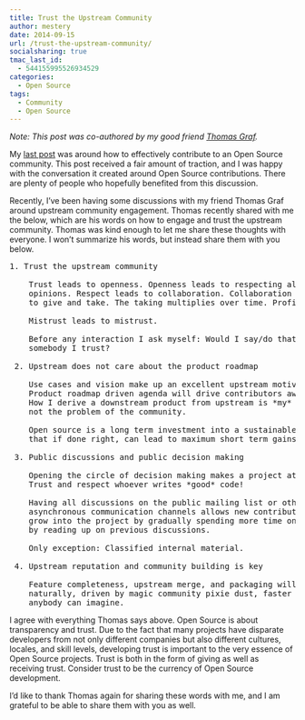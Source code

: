 ```yaml
---
title: Trust the Upstream Community
author: mestery
date: 2014-09-15
url: /trust-the-upstream-community/
socialsharing: true
tmac_last_id:
  - 544155995526934529
categories:
  - Open Source
tags:
  - Community
  - Open Source
---
```

*Note: This post was co-authored by my good friend <a title="Thomas Graf on Twitter" href="https://twitter.com/tgraf__" target="_blank">Thomas Graf</a>.*

My <a title="How to Effectively Contribute to an Open Source Project Such as OpenStack Neutron" href="http://www.siliconloons.com/how-to-effectively-contribute-to-an-open-source-project-such-as-openstack-neutron/" target="_blank">last post</a> was around how to effectively contribute to an Open Source community. This post received a fair amount of traction, and I was happy with the conversation it created around Open Source contributions. There are plenty of people who hopefully benefited from this discussion.

Recently, I&#8217;ve been having some discussions with my friend Thomas Graf around upstream community engagement. Thomas recently shared with me the below, which are his words on how to engage and trust the upstream community. Thomas was kind enough to let me share these thoughts with everyone. I won&#8217;t summarize his words, but instead share them with you below.

<pre>1. Trust the upstream community

    Trust leads to openness. Openness leads to respecting all
    opinions. Respect leads to collaboration. Collaboration leads
    to give and take. The taking multiplies over time. Profit.

    Mistrust leads to mistrust.

    Before any interaction I ask myself: Would I say/do that to
    somebody I trust?

 2. Upstream does not care about the product roadmap

    Use cases and vision make up an excellent upstream motivation.
    Product roadmap driven agenda will drive contributors away.
    How I derive a downstream product from upstream is *my* problem,
    not the problem of the community.

    Open source is a long term investment into a sustainable model
    that if done right, can lead to maximum short term gains as well.

 3. Public discussions and public decision making

    Opening the circle of decision making makes a project attractive.
    Trust and respect whoever writes *good* code!

    Having all discussions on the public mailing list or other
    asynchronous communication channels allows new contributors to
    grow into the project by gradually spending more time on it and
    by reading up on previous discussions.

    Only exception: Classified internal material.

 4. Upstream reputation and community building is key

    Feature completeness, upstream merge, and packaging will come
    naturally, driven by magic community pixie dust, faster than
    anybody can imagine.</pre>

I agree with everything Thomas says above. Open Source is about transparency and trust. Due to the fact that many projects have disparate developers from not only different companies but also different cultures, locales, and skill levels, developing trust is important to the very essence of Open Source projects. Trust is both in the form of giving as well as receiving trust. Consider trust to be the currency of Open Source development.

I&#8217;d like to thank Thomas again for sharing these words with me, and I am grateful to be able to share them with you as well.
